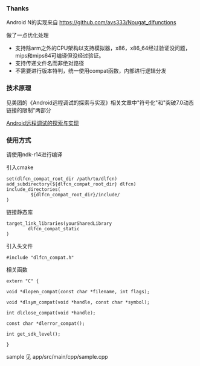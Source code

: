 ### Thanks

Android N的实现来自 https://github.com/avs333/Nougat_dlfunctions

做了一点优化处理
 - 支持除arm之外的CPU架构以支持模拟器，x86，x86_64经过验证没问题，mips和mips64可编译但没经过验证。
 - 支持传递文件名而非绝对路径
 - 不需要进行版本特判，统一使用compat函数，内部进行逻辑分发
    
### 技术原理

见美团的《Android远程调试的探索与实现》相关文章中"符号化"和"突破7.0动态链接的限制"两部分

[Android远程调试的探索与实现](https://tech.meituan.com/2017/07/20/android-remote-debug.html)


### 使用方式


请使用ndk-r14进行编译

引入cmake

```
set(dlfcn_compat_root_dir /path/to/dlfcn)
add_subdirectory(${dlfcn_compat_root_dir} dlfcn)
include_directories(
         ${dlfcn_compat_root_dir}/include/
)
```

链接静态库

```
target_link_libraries(yourSharedLibrary
        dlfcn_compat_static
)
```

引入头文件

```
#include "dlfcn_compat.h"
```

相关函数

```
extern "C" {

void *dlopen_compat(const char *filename, int flags);

void *dlsym_compat(void *handle, const char *symbol);

int dlclose_compat(void *handle);

const char *dlerror_compat();

int get_sdk_level();

}
```

sample 见 app/src/main/cpp/sample.cpp
